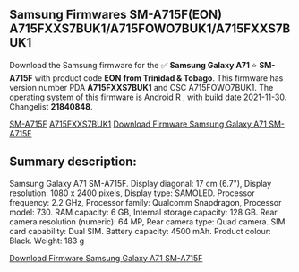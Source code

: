 <h2>Samsung Firmwares SM-A715F(EON) A715FXXS7BUK1/A715FOWO7BUK1/A715FXXS7BUK1</h2>
Download the Samsung firmware for the ✅ <strong>Samsung Galaxy A71 </strong> ⭐ <strong>SM-A715F</strong> with product code <strong>EON</strong> <strong> from Trinidad & Tobago</strong>. This firmware has version number PDA <strong>A715FXXS7BUK1</strong> and CSC A715FOWO7BUK1. The operating system of this firmware is Android R , with build date 2021-11-30. Changelist <strong>21840848</strong>.


[SM-A715F](https://samfirm.shop/samsung/model/SM-A715F)
[A715FXXS7BUK1](https://samfirm.shop/samsung/pda/A715FXXS7BUK1)
[Download Firmware Samsung Galaxy A71 SM-A715F](https://samfirm.shop/samsung/firmware/478728)
<h2>Summary description:</h2>
<p>Samsung Galaxy A71 SM-A715F. Display diagonal: 17 cm (6.7"), Display resolution: 1080 x 2400 pixels, Display type: SAMOLED. Processor frequency: 2.2 GHz, Processor family: Qualcomm Snapdragon, Processor model: 730. RAM capacity: 6 GB, Internal storage capacity: 128 GB. Rear camera resolution (numeric): 64 MP, Rear camera type: Quad camera. SIM card capability: Dual SIM. Battery capacity: 4500 mAh. Product colour: Black. Weight: 183 g</p>


[Download Firmware Samsung Galaxy A71 SM-A715F](https://samfirm.shop/samsung/firmware/478728)
